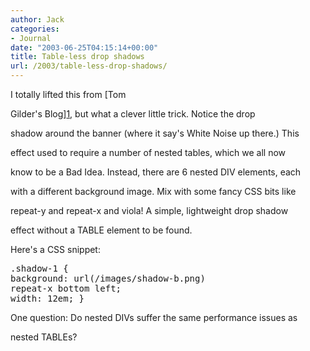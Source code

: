```yaml
---
author: Jack
categories:
- Journal
date: "2003-06-25T04:15:14+00:00"
title: Table-less drop shadows
url: /2003/table-less-drop-shadows/
---
```


I totally lifted this from [Tom
  

  
Gilder's Blog][1], but what a clever little trick. Notice the drop
  

  
shadow around the banner (where it say's White Noise up there.) This
  

  
effect used to require a number of nested tables, which we all now
  

  
know to be a Bad Idea. Instead, there are 6 nested DIV elements, each
  

  
with a different background image. Mix with some fancy CSS bits like
  

  
repeat-y and repeat-x and viola! A simple, lightweight drop shadow
  

  
effect without a TABLE element to be found.

Here's a CSS snippet:

<pre>.shadow-1 {
background: url(/images/shadow-b.png)
repeat-x bottom left;
width: 12em; }
</pre>

One question: Do nested DIVs suffer the same performance issues as
  

  
nested TABLEs?

 [1]: http://blog.tom.me.uk/